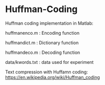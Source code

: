 # Huffman-Coding

Huffman coding implementation in Matlab:

huffmanenco.m : Encoding function

huffmandict.m : Dictionary function

huffmandeco.m : Decoding function

data/kwords.txt :  data used for experiment

Text compression with Huffamn coding:
https://en.wikipedia.org/wiki/Huffman_coding
